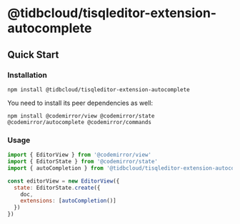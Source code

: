 # @tidbcloud/tisqleditor-extension-autocomplete

## Quick Start

### Installation

```shell
npm install @tidbcloud/tisqleditor-extension-autocomplete
```

You need to install its peer dependencies as well:

```shell
npm install @codemirror/view @codemirror/state @codemirror/autocomplete @codemirror/commands
```

### Usage

```js
import { EditorView } from '@codemirror/view'
import { EditorState } from '@codemirror/state'
import { autoCompletion } from '@tidbcloud/tisqleditor-extension-autocomplete'

const editorView = new EditorView({
  state: EditorState.create({
    doc,
    extensions: [autoCompletion()]
  })
})
```
